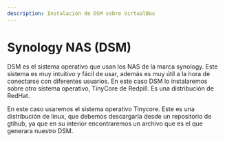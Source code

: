 ```yaml
---
description: Instalación de DSM sobre VirtualBox
---
```


# Synology NAS (DSM)

DSM es el sistema operativo que usan los NAS de la marca synology. Este sistema es muy intuitivo y fácil de usar, además es muy útil a la hora de conectarse con diferentes usuarios. En este caso DSM lo instalaremos sobre otro sistema operativo, TinyCore de Redpill. Es una distribución de RedHat.

En este caso usaremos el sistema operativo Tinycore. Este es una distribución de linux, que debemos descargarla desde un repositorio de gtihub, ya que en su interior encontraremos un archivo que es el que generara nuestro DSM.
